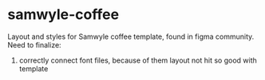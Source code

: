 # samwyle-coffee
Layout and styles for Samwyle coffee template, found in figma community.  
Need to finalize:
1. correctly connect font files, because of them layout not hit so good with template
